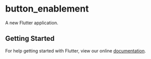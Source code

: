 # button_enablement

A new Flutter application.

## Getting Started

For help getting started with Flutter, view our online
[documentation](https://flutter.io/).

